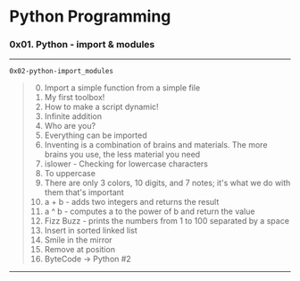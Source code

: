 # Python Programming
### 0x01. Python - import & modules
---
`0x02-python-import_modules`
> 0. Import a simple function from a simple file
> 1. My first toolbox!
> 2. How to make a script dynamic!
> 3. Infinite addition
> 4. Who are you?
> 5. Everything can be imported
> 6. Inventing is a combination of brains and materials. The more brains you use, the less material you need
> 7. islower - Checking for lowercase characters
> 8. To uppercase
> 9. There are only 3 colors, 10 digits, and 7 notes; it's what we do with them that's important
> 10. a + b - adds two integers and returns the result
> 11. a ^ b - computes a to the power of b and return the value
> 12. Fizz Buzz - prints the numbers from 1 to 100 separated by a space
> 13. Insert in sorted linked list
> 14. Smile in the mirror
> 15. Remove at position
> 16. ByteCode -> Python #2
---
